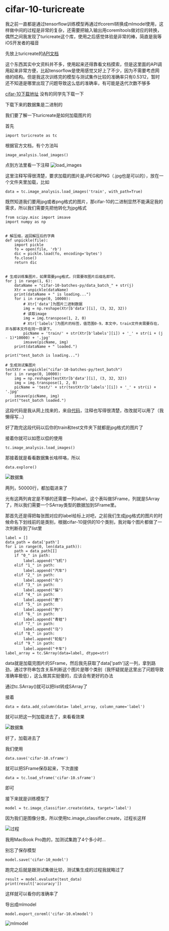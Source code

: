 # cifar-10-turicreate

我之前一直都是通过tensorflow训练模型再通过tfcoreml转换成mlmodel使用，这样做中间的过程是非常的复杂，还需要把输入输出用coremltools做对应的转换，偶然之间我发现了turicreate这个库，使用之后感觉体验是非常的棒，简直是我等iOS开发者的福音

先放上turicreate的[API文档](https://apple.github.io/turicreate/docs/api/index.html)

这个东西其实中文资料并不多，使用起来还得靠看文档摸索，但是这里面的API调用起来非常方便，比起tensorflow是使用感觉又好上了不少，因为不需要考虑网络的结构。但是我这次训练完的模型与测试集作比较的准确率只有0.5312，暂时还不知道是哪里出现了问题导致这么低的准确率，有可能是迭代次数不够多

[cifar-10下载地址](https://www.cs.toronto.edu/~kriz/cifar.html) 没有的同学先下载一下

下载下来的数据集是二进制的

我们要了解一下turicreate是如何加载图片的

首先

	import turicreate as tc
	
根据官方文档，有个方法叫

    image_analysis.load_images()
	
点到方法里看一下注释
![load_images](./images/01.png)

这里注释写得很清楚，要求加载的图片是JPEG和PNG（.jpg也是可以的），放在一个文件夹里加载，比如
 
    data = tc.image_analysis.load_images('train', with_path=True)

既然知道我们要用jpg或者png格式的图片，那cifar-10的二进制显然不能满足我的需求，所以我们需要先把他转化为jpg格式

    from scipy.misc import imsave
    import numpy as np


    # 解压缩，返回解压后的字典
    def unpickle(file):
        import pickle
        fo = open(file, 'rb')
        dic = pickle.load(fo, encoding='bytes')
        fo.close()
        return dic


    # 生成训练集图片，如果需要png格式，只需要改图片后缀名即可。
    for j in range(1, 6):
        dataName = "cifar-10-batches-py/data_batch_" + str(j)
        Xtr = unpickle(dataName)
        print(dataName + " is loading...")
        for i in range(0, 10000):
            # Xtr['data']为图片二进制数据
            img = np.reshape(Xtr[b'data'][i], (3, 32, 32))
            # 读取image
            img = img.transpose(1, 2, 0)
            # Xtr['labels']为图片的标签，值范围0-9，本文中，train文件夹需要存在，并与脚本文件在同一目录下。
            picName = 'train/' + str(Xtr[b'labels'][i]) + '_' + str(i + (j - 1)*10000) + '.jpg'
            imsave(picName, img)
        print(dataName + " loaded.")

    print("test_batch is loading...")

    # 生成测试集图片
    testXtr = unpickle("cifar-10-batches-py/test_batch")
    for i in range(0, 10000):
        img = np.reshape(testXtr[b'data'][i], (3, 32, 32))
        img = img.transpose(1, 2, 0)
        picName = 'test/' + str(testXtr[b'labels'][i]) + '_' + str(i) + '.jpg'
        imsave(picName, img)
    print("test_batch loaded.")

这段代码是我从网上找来的，来自[代码](https://blog.csdn.net/guohuifengby/article/details/62424299)，注释也写得很清楚，改改就可以用了（我懒得写...）

好了跑完这段代码以后你的train和test文件夹下就都是jpg格式的图片了

接着你就可以如愿以偿的使用

    tc.image_analysis.load_images()

那接着就是看看数据集长啥样咯，所以

    data.explore()

![数据集](./images/04.png)

两列，50000行，都加载进来了

光有这两列肯定是不够的还需要一列label，这个表叫做SFrame，列就是SArray了，所以我们需要一个SArray类型的数据加到SFrame里。

那首先还是得把每张图对应的label给标上对吧，之前我们生成jpg格式的图片的时候命名下划线前的是类别，根据cifar-10提供的10个类别，我对每个图片都做了一次判断存到了list里

    label = []
    data_path = data['path']
    for i in range(0, len(data_path)):
        path = data_path[I]
        if "0_" in path:
            label.append("飞机")
        elif "1_" in path:
            label.append("汽车")
        elif "2_" in path:
            label.append("鸟")
        elif "3_" in path:
            label.append("猫")
        elif "4_" in path:
            label.append("鹿")
        elif "5_" in path:
            label.append("狗")
        elif "6_" in path:
            label.append("青蛙")
        elif "7_" in path:
            label.append("马")
        elif "8_" in path:
            label.append("轮船")
        elif "9_" in path:
            label.append("卡车")
    label_array = tc.SArray(data=label, dtype=str)

data就是加载完图片的SFrame，然后我先获取了data['path']这一列，拿到路劲，通过字符串包含关系判断这个图片是哪个类别（我怀疑就是这里出了问题导致准确率极低），这么做其实挺傻的，应该会有更好的办法

通过tc.SArray()就可以把list转成SArray了

接着

    data = data.add_column(data= label_array, column_name='label')

就可以把这一列加载进去了，来看看效果

![数据集](./images/05.png)

好了，加载进去了

我们使用

    data.save('cifar-10.sframe')

就可以把SFrame保存起来，下次直接

    data = tc.load_sframe('cifar-10.sframe')

即可

接下来就是训练模型了

    model = tc.image_classifier.create(data, target='label')

因为我们是图像分类，所以使用tc.image_classifier.create，过程长这样

![过程](./images/03.png)


我用MacBook Pro跑的，加测试集跑了4个多小时...

别忘了保存模型

    model.save('cifar-10_model')

跑完之后就是跟测试集做比较，测试集生成的过程我就略过了

    result = model.evaluate(test_data)
    print(result['accuracy'])

这样就可以看你的准确率了

导出成mlmodel

    model.export_coreml('cifar-10.mlmodel')
    
![mlmodel](./images/06.png)

